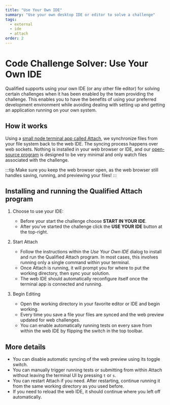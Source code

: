 ```yaml
---
title: "Use Your Own IDE"
summary: "Use your own desktop IDE or editor to solve a challenge"
tags:
  - external
  - ide
  - attach
order: 2
---
```


# Code Challenge Solver: Use Your Own IDE

Qualified supports using your own IDE (or any other file editor) for solving certain challenges when it has been enabled by the team providing the challenge. This enables you to have the benefits of using your preferred development environment while avoiding dealing with setting up and getting an application running on your own system.

## How it works

Using a [small node terminal app called Attach](https://www.npmjs.com/package/@qualified/attach), we synchronize files from your file system back to the web IDE. The syncing process happens over web sockets. Nothing is installed in your web browser or IDE, and our [open-source program](https://gitlab.com/qualified/attach) is designed to be very minimal and only watch files associated with the challenge.

:::tip
Make sure you keep the web browser open, as the web browser still handles saving, running, and previewing your files!
:::

## Installing and running the Qualified Attach program

1. Choose to use your IDE:
    - Before your start the challenge choose **START IN YOUR IDE**.
    - After you've started the challenge click the **USE YOUR IDE** button at the top-right.

2. Start Attach
    - Follow the instructions within the _Use Your Own IDE_ dialog to install and run the Qualified Attach program. In most cases, this involves running only a single command within your terminal.
    - Once Attach is running, it will prompt you for where to put the working directory, then sync your solution.
    - The web IDE should automatically reconfigure itself once the terminal app is connected and running.

3. Begin Editing
    - Open the working directory in your favorite editor or IDE and begin working.
    - Every time you save a file your files are synced and the web preview updated for web challenges.
    - You can enable automatically running tests on every save from within the web IDE by flipping the switch in the top toolbar.

## More details

- You can disable automatic syncing of the web preview using its toggle switch.
- You can manually trigger running tests or submitting from within Attach without leaving the terminal UI by pressing `t` or `s`.
- You can restart Attach if you need. After restarting, continue running it from the same working directory as you used before.
- If you need to reload the web IDE, it should continue where you left off automatically.

